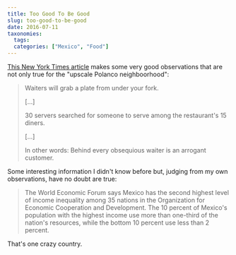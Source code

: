```yaml
---
title: Too Good To Be Good
slug: too-good-to-be-good
date: 2016-07-11
taxonomies:
  tags:
  categories: ["Mexico", "Food"]
---
```


[This New York Times article](http://mobile.nytimes.com/2016/07/13/world/what-in-the-world/at-mexicos-top-restaurants-service-too-good-to-be-good.html) makes some very good observations that are not only true for the \"upscale Polanco neighboorhood\":

> Waiters will grab a plate from under your fork.
>
> \[...\]
>
> 30 servers searched for someone to serve among the restaurant's 15
> diners.
>
> \[...\]
>
> In other words: Behind every obsequious waiter is an arrogant
> customer.

Some interesting information I didn't know before but, judging from my
own observations, have no doubt are true:

> The World Economic Forum says Mexico has the second highest level of
> income inequality among 35 nations in the Organization for Economic
> Cooperation and Development. The 10 percent of Mexico's population
> with the highest income use more than one-third of the nation's
> resources, while the bottom 10 percent use less than 2 percent.

That's one crazy country.
